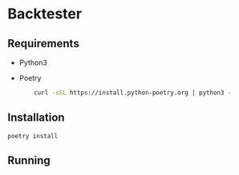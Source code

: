 # Backtester

## Requirements

- Python3
- Poetry

    ```bash
        curl -sSL https://install.python-poetry.org | python3 -
    ```
## Installation

```poetry install```

## Running

